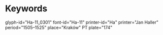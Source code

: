 # Keywords
glyph-id="Ha-11_0301"
font-id="Ha-11"
printer-id="Ha"
printer="Jan Haller"
period="1505–1525"
place="Kraków"
PT plate="174"
